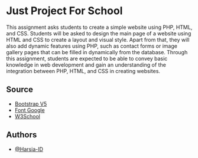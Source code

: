 # Just Project For School
This assignment asks students to create a simple website using PHP, HTML, and CSS. Students will be asked to design the main page of a website using HTML and CSS to create a layout and visual style. Apart from that, they will also add dynamic features using PHP, such as contact forms or image gallery pages that can be filled in dynamically from the database. Through this assignment, students are expected to be able to convey basic knowledge in web development and gain an understanding of the integration between PHP, HTML, and CSS in creating websites.
## Source

 - [Bootstrap V5](https://getbootstrap.com/docs/5.3/getting-started/introduction/)
 - [Font Google](https://fonts.googleapis.com/)
 - [W3School](https://w3schools.com/)

## Authors

- [@Harsia-ID](https://github.com/Harsia-ID)
